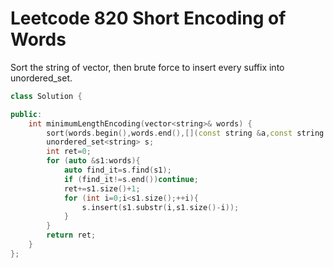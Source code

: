 # Leetcode 820 Short Encoding of Words
Sort the string of vector, then brute force to insert every suffix into unordered_set.
```cpp
class Solution {

public:
    int minimumLengthEncoding(vector<string>& words) {
        sort(words.begin(),words.end(),[](const string &a,const string &b){ return a.size()>b.size();});
        unordered_set<string> s;
        int ret=0;
        for (auto &s1:words){
            auto find_it=s.find(s1);
            if (find_it!=s.end())continue;
            ret+=s1.size()+1;
            for (int i=0;i<s1.size();++i){
                s.insert(s1.substr(i,s1.size()-i));
            }
        }
        return ret;
    }
};
```
